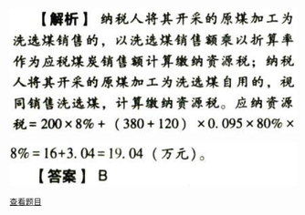 ![](38b83389d8405614eedc2d794a158333.png)

![](cd65bcffaf52ffb0ef28ae39a440b1f2.png)

[查看题目](../资源税法.本章真题.md#10-题目)

